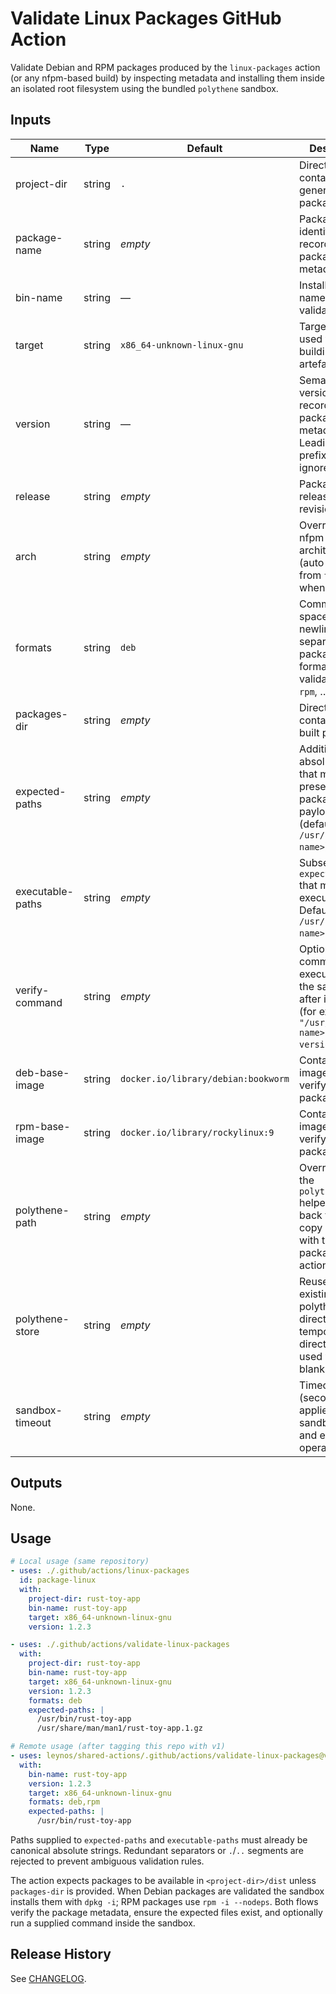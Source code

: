 # Validate Linux Packages GitHub Action

Validate Debian and RPM packages produced by the `linux-packages` action (or
any nfpm-based build) by inspecting metadata and installing them inside an
isolated root filesystem using the bundled `polythene` sandbox.

## Inputs

| Name | Type | Default | Description | Required |
| ---- | ---- | ------- | ----------- | -------- |
| project-dir | string | `.` | Directory containing the generated packages. | no |
| package-name | string | _empty_ | Package identifier recorded in the package metadata. | no |
| bin-name | string | — | Installed binary name to validate. | yes |
| target | string | `x86_64-unknown-linux-gnu` | Target triple used when building the artefacts. | no |
| version | string | — | Semantic version recorded in the package metadata. Leading `v` prefixes are ignored. | yes |
| release | string | _empty_ | Package release or revision. | no |
| arch | string | _empty_ | Override the nfpm architecture (auto-detected from `target` when blank). | no |
| formats | string | `deb` | Comma-, space-, or newline-separated list of package formats to validate (`deb`, `rpm`, …). | no |
| packages-dir | string | _empty_ | Directory containing the built packages. | no |
| expected-paths | string | _empty_ | Additional absolute paths that must be present in the package payload (defaults to `/usr/bin/<bin-name>`). | no |
| executable-paths | string | _empty_ | Subset of `expected-paths` that must be executable. Defaults to `/usr/bin/<bin-name>`. | no |
| verify-command | string | _empty_ | Optional command executed inside the sandbox after installation (for example `"/usr/bin/<bin-name> --version"`). | no |
| deb-base-image | string | `docker.io/library/debian:bookworm` | Container image used to verify Debian packages. | no |
| rpm-base-image | string | `docker.io/library/rockylinux:9` | Container image used to verify RPM packages. | no |
| polythene-path | string | _empty_ | Override path to the `polythene.py` helper. Falls back to the copy shipped with the linux-packages action. | no |
| polythene-store | string | _empty_ | Reuse an existing polythene store directory. A temporary directory is used when blank. | no |
| sandbox-timeout | string | _empty_ | Timeout (seconds) applied to sandbox pull and exec operations. | no |

## Outputs

None.

## Usage

```yaml
# Local usage (same repository)
- uses: ./.github/actions/linux-packages
  id: package-linux
  with:
    project-dir: rust-toy-app
    bin-name: rust-toy-app
    target: x86_64-unknown-linux-gnu
    version: 1.2.3

- uses: ./.github/actions/validate-linux-packages
  with:
    project-dir: rust-toy-app
    bin-name: rust-toy-app
    target: x86_64-unknown-linux-gnu
    version: 1.2.3
    formats: deb
    expected-paths: |
      /usr/bin/rust-toy-app
      /usr/share/man/man1/rust-toy-app.1.gz

# Remote usage (after tagging this repo with v1)
- uses: leynos/shared-actions/.github/actions/validate-linux-packages@v1
  with:
    bin-name: rust-toy-app
    version: 1.2.3
    target: x86_64-unknown-linux-gnu
    formats: deb,rpm
    expected-paths: |
      /usr/bin/rust-toy-app
```

Paths supplied to `expected-paths` and `executable-paths` must already be
canonical absolute strings. Redundant separators or `.`/`..` segments are
rejected to prevent ambiguous validation rules.

The action expects packages to be available in `<project-dir>/dist` unless
`packages-dir` is provided. When Debian packages are validated the sandbox
installs them with `dpkg -i`; RPM packages use `rpm -i --nodeps`. Both flows
verify the package metadata, ensure the expected files exist, and optionally run
a supplied command inside the sandbox.

## Release History

See [CHANGELOG](CHANGELOG.md).

